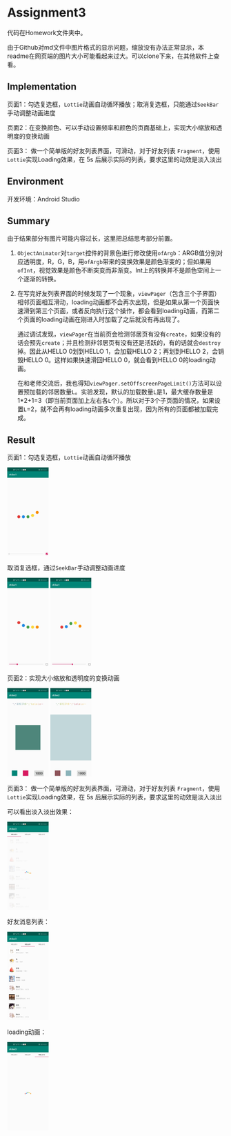 # Assignment3

代码在Homework文件夹中。

由于Github对md文件中图片格式的显示问题，缩放没有办法正常显示，本readme在网页端的图片大小可能看起来过大。可以clone下来，在其他软件上查看。

## Implementation

页面1：勾选复选框，`Lottie`动画自动循环播放；取消复选框，只能通过`SeekBar`手动调整动画进度

页面2：在变换颜色、可以手动设置频率和颜色的页面基础上，实现大小缩放和透明度的变换动画

页面3： 做一个简单版的好友列表界面，可滑动，对于好友列表 `Fragment`，使用`Lottie`实现Loading效果，在 5s 后展示实际的列表，要求这里的动效是淡入淡出
## Environment

开发环境：Android Studio

## Summary

由于结果部分有图片可能内容过长，这里把总结思考部分前置。

1. `ObjectAnimator`对`target`控件的背景色进行修改使用`ofArgb`：ARGB值分别对应透明度，R，G，B，用`ofArgb`带来的变换效果是颜色渐变的；但如果用`ofInt`，视觉效果是颜色不断突变而非渐变。Int上的转换并不是颜色空间上一个逐渐的转换。

2. 在写完好友列表界面的时候发现了一个现象，`viewPager`（包含三个子界面）相邻页面相互滑动，loading动画都不会再次出现，但是如果从第一个页面快速滑到第三个页面，或者反向执行这个操作，都会看到loading动画，而第二个页面的loading动画在刚进入时加载了之后就没有再出现了。

   通过调试发现，`viewPager`在当前页会检测邻居页有没有`create`，如果没有的话会预先`create`；并且检测非邻居页有没有还是活跃的，有的话就会`destroy`掉。因此从HELLO 0划到HELLO 1，会加载HELLO 2；再划到HELLO 2，会销毁HELLO 0。这样如果快速滑回HELLO 0，就会看到HELLO 0的loading动画。

   在和老师交流后，我也得知`viewPager.setOffscreenPageLimit()`方法可以设置预加载的邻居数量`L`。实验发现，默认的加载数量`L`是1，最大缓存数量是1*2+1=3（即当前页面加上左右各`L`个）。所以对于3个子页面的情况，如果设置`L`=2，就不会再有loading动画多次重复出现，因为所有的页面都被加载完成。

## Result

页面1：勾选复选框，`Lottie`动画自动循环播放

<img src="./Images/1.jpg" alt="1-w70" style="zoom:20%;" />

取消复选框，通过`SeekBar`手动调整动画进度

<img src="./Images/2.jpg" alt="1-w70" style="zoom:20%;" />

<img src="./Images/3.jpg" alt="1-w70" style="zoom:20%;" />

页面2：实现大小缩放和透明度的变换动画

<img src="./Images/4.jpg" alt="1-w70" style="zoom:20%;" />

<img src="./Images/5.jpg" alt="1-w70" style="zoom:20%;" />

页面3： 做一个简单版的好友列表界面，可滑动，对于好友列表 `Fragment`，使用`Lottie`实现Loading效果，在 5s 后展示实际的列表，要求这里的动效是淡入淡出

可以看出淡入淡出效果：

<img src="./Images/6.jpg" alt="1-w70" style="zoom:20%;" />

好友消息列表：

<img src="./Images/7.jpg" alt="1-w70" style="zoom:20%;" />

loading动画：

<img src="./Images/8.jpg" alt="1-w70" style="zoom:20%;" />